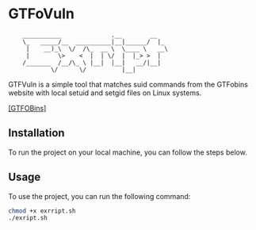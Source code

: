 
# GTFoVuln
```
    ___________              .__        __    
    \_   _____/__  __________|__|______/  |_  
     |    __)_\  \/  /\_  __ \  \____ \   __\ 
     |        \>    <  |  | \/  |  |_> >  |   
    /_______  /__/\_ \ |__|  |__|   __/|__|   
            \/      \/          |__|          
```


GTFVuln is a simple tool that matches suid commands from the GTFobins website with local setuid and setgid files on Linux systems.


[[GTFOBins]](https://gtfobins.github.io/)
## Installation

To run the project on your local machine, you can follow the steps below.

## Usage

To use the project, you can run the following command:
 
```bash
chmod +x exrript.sh
./exript.sh
```
